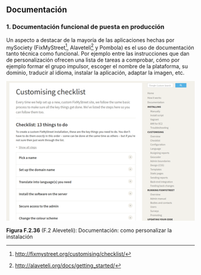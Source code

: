 ## Documentación

### 1. Documentación funcional de puesta en producción

Un aspecto a destacar de la mayoría de las aplicaciones hechas por mySociety (FixMyStreet[^1], Alaveteli[^2] y Pombola) es el uso de documentación tanto técnica como funcional. Por ejemplo entre las instrucciones que dan de personalización ofrecen una lista de tareas a comprobar, cómo por ejemplo formar el grupo impulsor, escoger el nombre de la plataforma, su dominio, traducir al idioma, instalar la aplicación, adaptar la imagen, etc. 

![image alt text](image_20.png)

**Figura F.2.36** (F.2 Aleveteli): Documentación: como personalizar la instalación 

[^1]: http://fixmystreet.org/customising/checklist/
[^2]: http://alaveteli.org/docs/getting_started/
